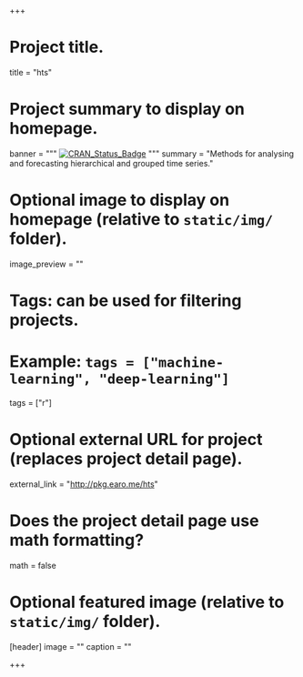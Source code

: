 +++

# Project title.
title = "hts"

# Project summary to display on homepage.
banner = """
[![CRAN_Status_Badge](https://www.r-pkg.org/badges/version/hts)](https://cran.r-project.org/package=hts)
"""
summary = "Methods for analysing and forecasting hierarchical and grouped time series."

# Optional image to display on homepage (relative to `static/img/` folder).
image_preview = ""

# Tags: can be used for filtering projects.
# Example: `tags = ["machine-learning", "deep-learning"]`
tags = ["r"]

# Optional external URL for project (replaces project detail page).
external_link = "http://pkg.earo.me/hts"

# Does the project detail page use math formatting?
math = false

# Optional featured image (relative to `static/img/` folder).
[header]
image = ""
caption = ""

+++
